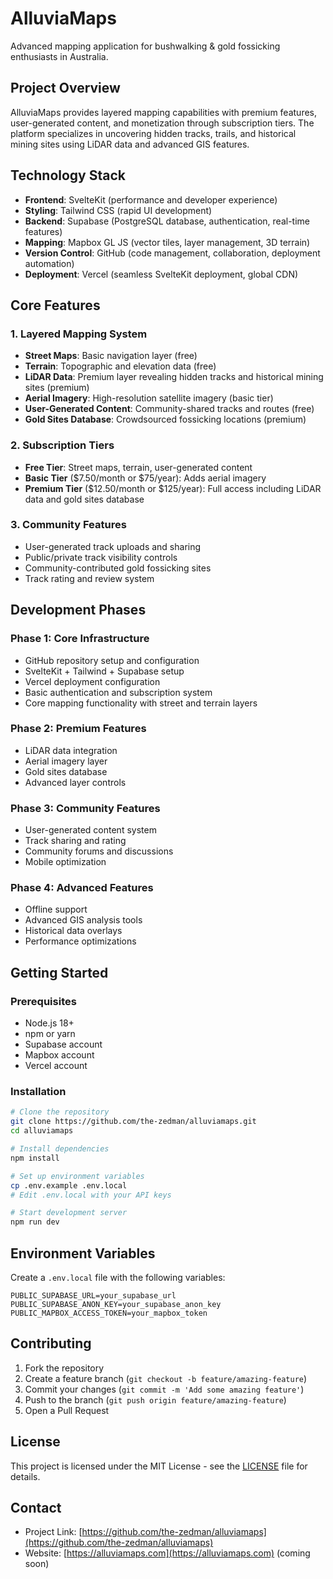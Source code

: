 # AlluviaMaps

Advanced mapping application for bushwalking & gold fossicking enthusiasts in Australia.

## Project Overview

AlluviaMaps provides layered mapping capabilities with premium features, user-generated content, and monetization through subscription tiers. The platform specializes in uncovering hidden tracks, trails, and historical mining sites using LiDAR data and advanced GIS features.

## Technology Stack

- **Frontend**: SvelteKit (performance and developer experience)
- **Styling**: Tailwind CSS (rapid UI development)
- **Backend**: Supabase (PostgreSQL database, authentication, real-time features)
- **Mapping**: Mapbox GL JS (vector tiles, layer management, 3D terrain)
- **Version Control**: GitHub (code management, collaboration, deployment automation)
- **Deployment**: Vercel (seamless SvelteKit deployment, global CDN)

## Core Features

### 1. Layered Mapping System
- **Street Maps**: Basic navigation layer (free)
- **Terrain**: Topographic and elevation data (free)
- **LiDAR Data**: Premium layer revealing hidden tracks and historical mining sites (premium)
- **Aerial Imagery**: High-resolution satellite imagery (basic tier)
- **User-Generated Content**: Community-shared tracks and routes (free)
- **Gold Sites Database**: Crowdsourced fossicking locations (premium)

### 2. Subscription Tiers
- **Free Tier**: Street maps, terrain, user-generated content
- **Basic Tier** ($7.50/month or $75/year): Adds aerial imagery
- **Premium Tier** ($12.50/month or $125/year): Full access including LiDAR data and gold sites database

### 3. Community Features
- User-generated track uploads and sharing
- Public/private track visibility controls
- Community-contributed gold fossicking sites
- Track rating and review system

## Development Phases

### Phase 1: Core Infrastructure
- GitHub repository setup and configuration
- SvelteKit + Tailwind + Supabase setup
- Vercel deployment configuration
- Basic authentication and subscription system
- Core mapping functionality with street and terrain layers

### Phase 2: Premium Features
- LiDAR data integration
- Aerial imagery layer
- Gold sites database
- Advanced layer controls

### Phase 3: Community Features
- User-generated content system
- Track sharing and rating
- Community forums and discussions
- Mobile optimization

### Phase 4: Advanced Features
- Offline support
- Advanced GIS analysis tools
- Historical data overlays
- Performance optimizations

## Getting Started

### Prerequisites
- Node.js 18+
- npm or yarn
- Supabase account
- Mapbox account
- Vercel account

### Installation
```bash
# Clone the repository
git clone https://github.com/the-zedman/alluviamaps.git
cd alluviamaps

# Install dependencies
npm install

# Set up environment variables
cp .env.example .env.local
# Edit .env.local with your API keys

# Start development server
npm run dev
```

## Environment Variables

Create a `.env.local` file with the following variables:

```env
PUBLIC_SUPABASE_URL=your_supabase_url
PUBLIC_SUPABASE_ANON_KEY=your_supabase_anon_key
PUBLIC_MAPBOX_ACCESS_TOKEN=your_mapbox_token
```

## Contributing

1. Fork the repository
2. Create a feature branch (`git checkout -b feature/amazing-feature`)
3. Commit your changes (`git commit -m 'Add some amazing feature'`)
4. Push to the branch (`git push origin feature/amazing-feature`)
5. Open a Pull Request

## License

This project is licensed under the MIT License - see the [LICENSE](LICENSE) file for details.

## Contact

- Project Link: [https://github.com/the-zedman/alluviamaps](https://github.com/the-zedman/alluviamaps)
- Website: [https://alluviamaps.com](https://alluviamaps.com) (coming soon) 